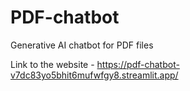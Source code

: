 # PDF-chatbot
Generative AI chatbot for PDF files

Link to the website - https://pdf-chatbot-v7dc83yo5bhit6mufwfgy8.streamlit.app/
